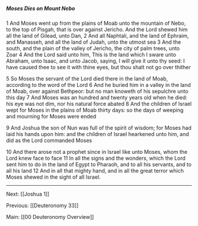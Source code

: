 ##### Moses Dies on Mount Nebo

1 And Moses went up from the plains of Moab unto the mountain of Nebo, to the top of Pisgah, that is over against Jericho. And the Lord shewed him all the land of Gilead, unto Dan, 2 And all Naphtali, and the land of Ephraim, and Manasseh, and all the land of Judah, unto the utmost sea 3 And the south, and the plain of the valley of Jericho, the city of palm trees, unto Zoar 4 And the Lord said unto him, This is the land which I sware unto Abraham, unto Isaac, and unto Jacob, saying, I will give it unto thy seed: I have caused thee to see it with thine eyes, but thou shalt not go over thither 

5 So Moses the servant of the Lord died there in the land of Moab, according to the word of the Lord 6 And he buried him in a valley in the land of Moab, over against Bethpeor: but no man knoweth of his sepulchre unto this day 7 And Moses was an hundred and twenty years old when he died: his eye was not dim, nor his natural force abated 8 And the children of Israel wept for Moses in the plains of Moab thirty days: so the days of weeping and mourning for Moses were ended 

9 And Joshua the son of Nun was full of the spirit of wisdom; for Moses had laid his hands upon him: and the children of Israel hearkened unto him, and did as the Lord commanded Moses 

10 And there arose not a prophet since in Israel like unto Moses, whom the Lord knew face to face 11 In all the signs and the wonders, which the Lord sent him to do in the land of Egypt to Pharaoh, and to all his servants, and to all his land 12 And in all that mighty hand, and in all the great terror which Moses shewed in the sight of all Israel.

---
Next: [[Joshua 1]]

Previous: [[Deuteronomy 33]]

Main: [[00 Deuteronomy Overview]]